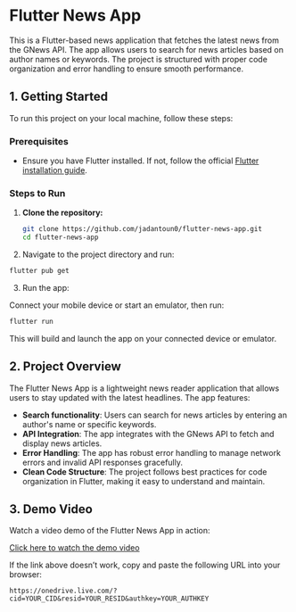 # Flutter News App

This is a Flutter-based news application that fetches the latest news from the GNews API. The app allows users to search for news articles based on author names or keywords. The project is structured with proper code organization and error handling to ensure smooth performance.

## 1. Getting Started

To run this project on your local machine, follow these steps:

### Prerequisites

- Ensure you have Flutter installed. If not, follow the official [Flutter installation guide](https://flutter.dev/docs/get-started/install).

### Steps to Run

1. **Clone the repository:**

   ```bash
   git clone https://github.com/jadantoun0/flutter-news-app.git
   cd flutter-news-app

2. Navigate to the project directory and run:

```bash
flutter pub get
```

3. Run the app:

Connect your mobile device or start an emulator, then run:

```bash
flutter run
```

This will build and launch the app on your connected device or emulator.


## 2. Project Overview

The Flutter News App is a lightweight news reader application that allows users to stay updated with the latest headlines. The app features:

- **Search functionality**: Users can search for news articles by entering an author's name or specific keywords.
- **API Integration**: The app integrates with the GNews API to fetch and display news articles.
- **Error Handling**: The app has robust error handling to manage network errors and invalid API responses gracefully.
- **Clean Code Structure**: The project follows best practices for code organization in Flutter, making it easy to understand and maintain.


## 3. Demo Video

Watch a video demo of the Flutter News App in action:

[Click here to watch the demo video](https://onedrive.live.com/?cid=YOUR_CID&resid=YOUR_RESID&authkey=YOUR_AUTHKEY)

If the link above doesn’t work, copy and paste the following URL into your browser:

```
https://onedrive.live.com/?cid=YOUR_CID&resid=YOUR_RESID&authkey=YOUR_AUTHKEY
```



